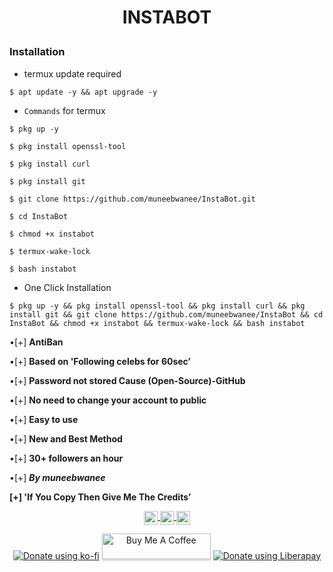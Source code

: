 # <p align="center">INSTABOT<p align="center">

### Installation

* termux update required

```
$ apt update -y && apt upgrade -y
```
* `Commands` for termux
```
$ pkg up -y

$ pkg install openssl-tool

$ pkg install curl

$ pkg install git

$ git clone https://github.com/muneebwanee/InstaBot.git

$ cd InstaBot

$ chmod +x instabot

$ termux-wake-lock

$ bash instabot
```

* One Click Installation

```
$ pkg up -y && pkg install openssl-tool && pkg install curl && pkg install git && git clone https://github.com/muneebwanee/InstaBot && cd InstaBot && chmod +x instabot && termux-wake-lock && bash instabot
```
 •[+] **AntiBan**

 •[+] **Based on 'Following celebs for 60sec’**

 •[+] **Password not stored Cause (Open-Source)-GitHub**

 •[+] **No need to change your account to public**

 •[+] **Easy to use**

 •[+] **New and Best Method**

 •[+] **30+ followers an hour**

 •[+] ***By muneebwanee***


****[+] 'If You Copy Then Give Me The Credits’****

<p align="center">
<a href="https://twitter.com/muneebwanee">
  <img align="center" alt="Twitter| Twitter" width="22px" src="https://cdn.jsdelivr.net/npm/simple-icons@v3/icons/twitter.svg" />
</a>
<a href="https://www.instagram.com/muneebwanee/">
  <img align="center" alt="Instagram" width="22px" src="https://cdn.jsdelivr.net/npm/simple-icons@v3/icons/instagram.svg" />
</a>
<a href="https://github.com/muneebwanee">
  <img align="center" alt="GitHub" width="22px" src="https://cdn.jsdelivr.net/npm/simple-icons@3.5.0/icons/github.svg" />
</a>
 </p>
 <p align="center">
<a href="https://ko-fi.com/muneb"><img alt="Donate using ko-fi" src="https://www.ko-fi.com/img/donate_sm.png"></a>
<a href="https://www.buymeacoffee.com/muneebwanee" target="buymeacoffee"><img src="https://www.buymeacoffee.com/assets/img/custom_images/orange_img.png" alt="Buy Me A Coffee" style="height: 41px !important;width: 174px !important;box-shadow: 0px 3px 2px 0px rgba(190, 190, 190, 0.5) !important;-webkit-box-shadow: 0px 3px 2px 0px rgba(190, 190, 190, 0.5) !important;" ></a>
<a href="https://liberapay.com/muneeb/donate"><img alt="Donate using Liberapay" src="https://liberapay.com/assets/widgets/donate.svg"></a>
</p>
